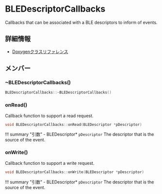 # BLEDescriptorCallbacks

Callbacks that can be associated with a BLE descriptors to inform of events. 

## 詳細情報

- [Doxygenクラスリファレンス](https://lang-ship.com/reference/ESP32/latest/class_b_l_e_descriptor_callbacks.html)

## メンバー

### ~BLEDescriptorCallbacks()



```c
BLEDescriptorCallbacks::~BLEDescriptorCallbacks()
```



### onRead()
Callback function to support a read request.


```c
void BLEDescriptorCallbacks::onRead(BLEDescriptor *pDescriptor)
```

!!! summary "引数"
	- BLEDescriptor* `pDescriptor` The descriptor that is the source of the event. 



### onWrite()
Callback function to support a write request.


```c
void BLEDescriptorCallbacks::onWrite(BLEDescriptor *pDescriptor)
```

!!! summary "引数"
	- BLEDescriptor* `pDescriptor` The descriptor that is the source of the event. 




